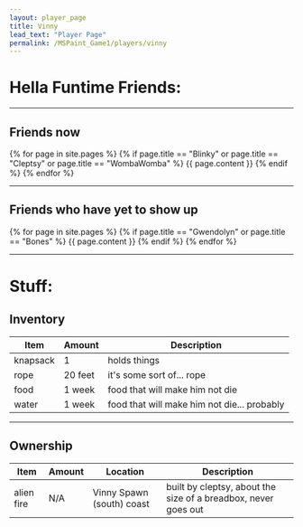 ```yaml
---
layout: player_page
title: Vinny
lead_text: "Player Page" 
permalink: /MSPaint_Game1/players/vinny
---
```

# Hella Funtime Friends:

***

## Friends now

{% for page in site.pages %}
{% if page.title == "Blinky"  or page.title == "Cleptsy" or page.title == "WombaWomba" %}
{{ page.content }}
{% endif %}
{% endfor %}

***

## Friends who have yet to show up
{% for page in site.pages %}
{% if page.title == "Gwendolyn"  or page.title == "Bones" %}
{{ page.content }}
{% endif %}
{% endfor %}

***

# Stuff:

## Inventory
  
  | Item | Amount |  Description |
  |------|---------|-------------|
  | knapsack | 1 | holds things |
  | rope | 20 feet | it's some sort of... rope |
  | food | 1 week | food that will make him not die |
  | water | 1 week | food that will make him not die... probably |

***

## Ownership

  | Item | Amount |  Location | Description |
  |------|---------|----------|-------------|
  | alien fire | N/A | Vinny Spawn (south) coast | built by cleptsy, about the size of a breadbox, never goes out |
